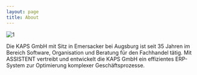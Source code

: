 ```yaml
---
layout: page
title: About
---
```


<img src="{{'/public/images/img1.jpg' | absolute_url}}" alt="1">

<script>
  document.write("{{'/public/images/img1.jpg' | absolute_url}}");
</script>

<p class="message">
  Die KAPS GmbH mit Sitz in Emersacker bei Augsburg ist seit 35 Jahren im Bereich Software, Organisation und Beratung für den Fachhandel tätig.
  Mit ASSISTENT vertreibt und entwickelt die KAPS GmbH ein effizientes ERP-System zur Optimierung komplexer Geschäftsprozesse.
</p>
